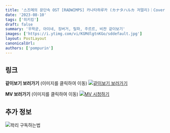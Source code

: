 ```yaml
---
title: '스즈메의 문단속 OST [RADWIMPS] 카나타하루카 (カナタハルカ 저멀리)｜Cover by 히키킹'
date: '2023-08-10'
tags: ['히키킹']
draft: false
summary: '우왁굳, 아이네, 징버거, 릴파, 주르르, 비챤 같이보기'
images: ['https://i.ytimg.com/vi/KGMdlgtnKGo/sddefault.jpg']
layout: PostLayout
canonicalUrl:
authors: ['pompurin']
---
```


## 링크

**같이보기 보러가기** (이미지를 클릭하여 이동)
[![같이보기 보러가기](https://cdn.discordapp.com/attachments/1136601898116464710/1137050327938506852/logo.png)](https://cafe.naver.com/steamindiegame/12383331)

**MV 보러가기** (이미지를 클릭하여 이동)
[![MV 시청하기](https://i.ytimg.com/vi/KGMdlgtnKGo/sddefault.jpg)](https://youtu.be/KGMdlgtnKGo)

## 추가 정보

![왁리 구독하는법](https://cdn.discordapp.com/attachments/1136601898116464710/1137049857136267374/--2cut.gif)
